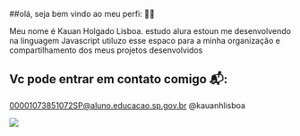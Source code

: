 ##olá, seja bem vindo ao meu perfi: 🌵🐴

Meu nome é Kauan Holgado Lisboa.
estudo alura
estoun me desenvolvendo na linguagem Javascript
utiluzo esse espaco para a minha organização e compartilhamento dos meus projetos desenvolvidos 


## Vc pode entrar em contato comigo 📬:
00001073851072SP@aluno.educacao.sp.gov.br
@kauanhlisboa 

![](https://media1.tenor.com/m/5T2l7usovTAAAAAd/pointing-my-hat-lloyed-pierce.gif)
